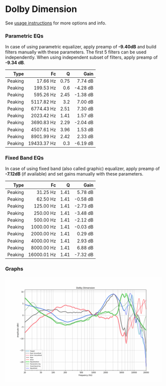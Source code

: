 # Dolby Dimension
See [usage instructions](https://github.com/jaakkopasanen/AutoEq#usage) for more options and info.

### Parametric EQs
In case of using parametric equalizer, apply preamp of **-9.40dB** and build filters manually
with these parameters. The first 5 filters can be used independently.
When using independent subset of filters, apply preamp of **-9.34 dB**.

| Type    | Fc          |    Q | Gain     |
|--------:|------------:|-----:|---------:|
| Peaking | 17.66 Hz    | 0.75 | 7.74 dB  |
| Peaking | 199.53 Hz   | 0.6  | -4.28 dB |
| Peaking | 595.26 Hz   | 2.45 | -1.38 dB |
| Peaking | 5117.82 Hz  | 3.2  | 7.00 dB  |
| Peaking | 6774.43 Hz  | 2.51 | 7.30 dB  |
| Peaking | 2023.42 Hz  | 1.41 | 1.57 dB  |
| Peaking | 3690.83 Hz  | 2.29 | -2.04 dB |
| Peaking | 4507.61 Hz  | 3.96 | 1.53 dB  |
| Peaking | 8901.99 Hz  | 2.42 | 2.33 dB  |
| Peaking | 19433.37 Hz | 0.3  | -6.19 dB |

### Fixed Band EQs
In case of using fixed band (also called graphic) equalizer, apply preamp of **-7.12dB**
(if available) and set gains manually with these parameters.

| Type    | Fc          |    Q | Gain     |
|--------:|------------:|-----:|---------:|
| Peaking | 31.25 Hz    | 1.41 | 5.78 dB  |
| Peaking | 62.50 Hz    | 1.41 | -0.58 dB |
| Peaking | 125.00 Hz   | 1.41 | -2.73 dB |
| Peaking | 250.00 Hz   | 1.41 | -3.48 dB |
| Peaking | 500.00 Hz   | 1.41 | -2.12 dB |
| Peaking | 1000.00 Hz  | 1.41 | -0.03 dB |
| Peaking | 2000.00 Hz  | 1.41 | 0.29 dB  |
| Peaking | 4000.00 Hz  | 1.41 | 2.93 dB  |
| Peaking | 8000.00 Hz  | 1.41 | 6.88 dB  |
| Peaking | 16000.01 Hz | 1.41 | -7.32 dB |

### Graphs
![](./Dolby%20Dimension.png)